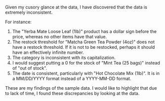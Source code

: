 Given my cusory glance at the data, I have discovered that the data is extremely inconsistent.

For instance:
1. The "Yerba Mate Loose Leaf (1lb)" product has a dollar sign before the price, whereas no other items have that value.
2. The restock threshold for "Matcha Green Tea Powder (4oz)" does not have a restock threshold. If it is not to be restocked, perhaps it should have an effectively infinite number.
3. The category is inconsistent with its capitalization.
4. I would suggest putting a 0 for the stock of "Mint Tea (25 bags)" instead of "out of stock".
5. The date is consistent, particularly with "Hot Chocolate Mix (1lb)". It is in a MM/DD/YYYY format instead of a YYYY-MM-DD format.

These are my findings of the sample data. I would like to highlight that due to lack of time, I found these discrepancies by looking at the data.
